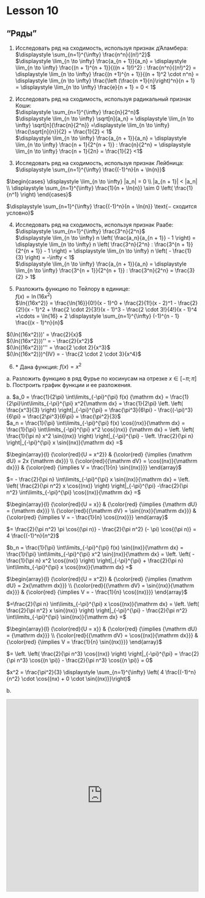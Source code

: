 # Lesson 10
## “Ряды”

1. Исследовать ряд на сходимость, используя признак д’Аламбера:  
$\displaystyle \sum_{n=1}^{\infty} \frac{n^n}{(n!)^2}$  
$\displaystyle \lim_{n \to \infty} \frac{a_{n + 1}}{a_n} = \displaystyle \lim_{n \to \infty} \frac{(n + 1)^{n + 1}}{((n + 1)!)^2} : \frac{n^n}{(n!)^2} = \displaystyle \lim_{n \to \infty} \frac{(n +1)^{n + 1}}{(n + 1)^2 \cdot n^n} = \displaystyle \lim_{n \to \infty} \frac{\left (\frac{n +1}{n}\right)^n}{n + 1} = \displaystyle \lim_{n \to \infty} \frac{e}{n + 1} = 0 < 1$

2. Исследовать ряд на сходимость, используя радикальный признак Коши:  
$\displaystyle \sum_{n=1}^{\infty} \frac{n}{2^n}$  
$\displaystyle \lim_{n \to \infty} \sqrt[n]{a_n} = \displaystyle \lim_{n \to \infty} \sqrt[n]{\frac{n}{2^n}} =\displaystyle \lim_{n \to \infty} \frac{\sqrt[n]{n}}{2} = \frac{1}{2} < 1$  
$\displaystyle \lim_{n \to \infty} \frac{a_{n + 1}}{a_n} = \displaystyle \lim_{n \to \infty} \frac{n + 1}{2^{n + 1}} : \frac{n}{2^n} = \displaystyle \lim_{n \to \infty} \frac{n + 1}{2n} = \frac{1}{2} <1$  

3. Исследовать ряд на сходимость, используя признак Лейбница:  
$\displaystyle \sum_{n=1}^{\infty} \frac{(-1)^n}{n + \ln{n}}$  

$\begin{cases}
    \displaystyle \lim_{n \to \infty} |a_n| = 0 \\
    |a_{n + 1}| < |a_n| \\
    \displaystyle \sum_{n=1}^{\infty} \frac{1}{n + \ln{n}} \sim 0 \left( \frac{1}{n^1} \right) 
\end{cases}$

$\displaystyle \sum_{n=1}^{\infty} \frac{(-1)^n}{n + \ln{n}} \text{− сходится условно}$  

4. Исследовать ряд на сходимость, используя признак Раабе:  
$\displaystyle \sum_{n=1}^{\infty} \frac{3^n}{2^n}$  
$\displaystyle \lim_{n \to \infty} n \left( \frac{a_n}{a_{n + 1}} - 1 \right) = \displaystyle \lim_{n \to \infty} n \left( \frac{3^n}{2^n} : \frac{3^{n + 1}}{2^{n + 1}} - 1 \right) = \displaystyle \lim_{n \to \infty} n \left( - \frac{1}{3} \right) = -\infty < 1$   
$\displaystyle \lim_{n \to \infty} \frac{a_{n + 1}}{a_n} = \displaystyle \lim_{n \to \infty} \frac{3^{n + 1}}{2^{n + 1}} : \frac{3^n}{2^n} = \frac{3}{2} > 1$

5. Разложить функцию по Тейлору в единице:  
$f(x) = \ln{(16x^2)}$  
$\ln{(16x^2)} = \frac{\ln{16}}{0!}(x - 1)^0 + \frac{2}{1!}(x - 2)^1 - \frac{2}{2!}(x - 1)^2 + \frac{2 \cdot 2}{3!}(x - 1)^3 - \frac{2 \cdot 3!}{4!}(x - 1)^4 +\cdots = \ln{16} + 2 \displaystyle \sum_{n=1}^{\infty} (-1)^{n - 1} \frac{(x - 1)^n}{n}$  

$(\ln{(16x^2)})' = \frac{2}{x}$  
$(\ln{(16x^2)})'' = - \frac{2}{x^2}$  
$(\ln{(16x^2)})''' = \frac{2 \cdot 2}{x^3}$  
$(\ln{(16x^2)})^{IV} = - \frac{2 \cdot 2 \cdot 3}{x^4}$ 

6. \* Дана функция: $f(x) = x^2$  

a. Разложить функцию в ряд Фурье по косинусам на отрезке $x \in [-\pi; \pi]$  
b. Построить график функции и ее разложения.

a. $a_0 = \frac{1}{2\pi} \int\limits_{-\pi}^{\pi} f(x) {\mathrm dx} = \frac{1}{2\pi}\int\limits_{-\pi}^{\pi} x^2{\mathrm dx} = \frac{1}{2\pi} \left. \left( \frac{x^3}{3} \right)  \right|_{-\pi}^{\pi} = \frac{\pi^3}{6\pi} - \frac{(-\pi)^3}{6\pi} = \frac{2\pi^3}{6\pi} = \frac{\pi^2}{3}$  
$a_n = \frac{1}{\pi} \int\limits_{-\pi}^{\pi} f(x) \cos{(nx)}{\mathrm dx} = \frac{1}{\pi} \int\limits_{-\pi}^{\pi} x^2 \cos{(nx)} {\mathrm dx} = \left. \left( \frac{1}{\pi n} x^2 \sin{(nx)} \right)  \right|_{-\pi}^{\pi} - \left. \frac{2}{\pi n} \right|_{-\pi}^{\pi} x \sin{(nx)}{\mathrm dx} =$  

$\begin{array}{l}
    {\color{red}{U = x^2}} & {\color{red} {\implies {\mathrm dU} = 2x {\mathrm dx}}} \\  
    {\color{red}{{\mathrm dV} = \cos{(nx)}{\mathrm dx}}} & {\color{red} {\implies V = \frac{1}{n} \sin{(nx)}}}
\end{array}$  

$= - \frac{2}{\pi n} \int\limits_{-\pi}^{\pi} x \sin{(nx)}{\mathrm dx} = \left. \left( \frac{2}{\pi n^2} x \cos{(nx)} \right)  \right|_{-\pi}^{\pi} -\frac{2}{\pi n^2} \int\limits_{-\pi}^{\pi} \cos{(nx)}{\mathrm dx} =$

$\begin{array}{l}
    {\color{red}{U = x}} & {\color{red} {\implies {\mathrm dU} = {\mathrm dx}}} \\  
    {\color{red}{{\mathrm dV} = \sin{(nx)}{\mathrm dx}}} & {\color{red} {\implies V = - \frac{1}{n} \cos{(nx)}}}
\end{array}$  

$= \frac{2}{\pi n^2} \pi \cos{(\pi n)} - \frac{2}{\pi n^2} (- \pi) \cos{(\pi n)} = 4 \frac{(-1)^n}{n^2}$

$b_n = \frac{1}{\pi} \int\limits_{-\pi}^{\pi} f(x) \sin{(nx)}{\mathrm dx} = \frac{1}{\pi} \int\limits_{-\pi}^{\pi} x^2 \sin{(nx)}{\mathrm dx} = \left. \left( -\frac{1}{\pi n} x^2 \cos{(nx)} \right)  \right|_{-\pi}^{\pi} + \frac{2}{\pi n} \int\limits_{-\pi}^{\pi} x \cos{(nx)}{\mathrm dx} =$ 

$\begin{array}{l}
    {\color{red}{U = x^2}} & {\color{red} {\implies {\mathrm dU} = 2x{\mathrm dx}}} \\  
    {\color{red}{{\mathrm dV} = \sin{(nx)}{\mathrm dx}}} & {\color{red} {\implies V = - \frac{1}{n} \cos{(nx)}}}
\end{array}$  

$=\frac{2}{\pi n} \int\limits_{-\pi}^{\pi} x \cos{(nx)}{\mathrm dx} = \left. \left( \frac{2}{\pi n^2} x \sin{(nx)} \right)  \right|_{-\pi}^{\pi} - \frac{2}{\pi n^2} \int\limits_{-\pi}^{\pi} \sin{(nx)}{\mathrm dx} =$

$\begin{array}{l}
    {\color{red}{U = x}} & {\color{red} {\implies {\mathrm dU} = {\mathrm dx}}} \\  
    {\color{red}{{\mathrm dV} = \cos{(nx)}{\mathrm dx}}} & {\color{red} {\implies V =  \frac{1}{n} \sin{(nx)}}}
\end{array}$  

$= \left. \left( \frac{2}{\pi n^3} \cos{(nx)} \right)  \right|_{-\pi}^{\pi} = \frac{2}{\pi n^3} \cos{(n \pi)} - \frac{2}{\pi n^3} \cos{(n \pi)} = 0$

$x^2 = \frac{\pi^2}{3} \displaystyle \sum_{n=1}^{\infty} \left(  4 \frac{(-1)^n}{n^2} \cdot \cos{(nx) + 0 \cdot \sin{(nx)}}\right)$

b. 
<iframe src="https://www.desmos.com/calculator/fecqloafpm?embed" width="500px" height="500px" style="border: 1px solid #ccc" frameborder=0></iframe>
